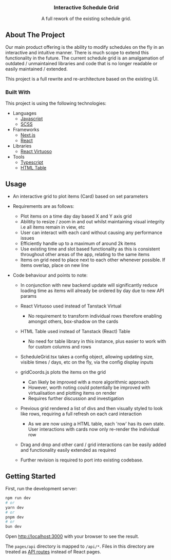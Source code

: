 
<br />
<div align="center" >
  

  <h3 align="center">Interactive Schedule Grid</h3>

  <p align="center">
    A full rework of the existing schedule grid.
    <br />
   
  </p>
</div>






<!-- ABOUT THE PROJECT -->
## About The Project


Our main product offering is the ability to modify schedules on the fly in an interactive and intuitive manner.  There is much scope to extend this functionality in the future.
The current schedule grid is an amalgamation of outdated / unmaintained libraries and code that is no longer readable or easily maintained / extended.

This project is a full rewrite and re-architecture based on the existing UI.









### Built With

This project is using the following technologies:


- Languages
  - <a href="https://developer.mozilla.org/en-US/docs/Web/JavaScript">Javascript</a>
  - <a href="https://sass-lang.com/">SCSS</a>
- Frameworks
  - <a href="https://nextjs.org/">Next.js</a>
  - <a href="https://react.dev/">React</a>
- Libraries
  - <a href="https://virtuoso.dev/">React Virtuoso</a>
- Tools
  - <a href="https://www.typescriptlang.org/">Typescript</a>
  - <a href="https://developer.mozilla.org/en-US/docs/Web/HTML/Element/table">HTML Table</a>
  


  
<!-- USAGE EXAMPLES -->
## Usage

- An interactive grid to plot items (Card) based on set parameters


- Requirements are as follows:
  - Plot items on a time day day based X and Y axis grid
  - Ablitity to resize / zoom in and out whilst maintaining visual integrity i.e all items remain in view, etc
  - User can interact with each card without causing any performance issues
  - Efficiently handle up to a maximum of around 2k items
  - Use existing time and slot based functionality as this is consistent throughout other areas of the app, relating to the same items
  - Items on grid need to place next to each other whenever possible.  If items overlap, place on new line

- Code behaviour and points to note:
  - In conjunction with new backend update will significantly reduce loading time as items will already be ordered by day due to new API params
  - React Virtuoso used instead of Tanstack Virtual
    - No requirement to transform individual rows therefore enabling amongst others, box-shadow on the cards
  - HTML Table used instead of Tanstack (React) Table
    - No need for table library in this instance, plus easier to work with for custom columns and rows
  - ScheduleGrid.tsx takes a config object, allowing updating size, visible times / days, etc on the fly, via the config display inputs
  - gridCoords.js plots the items on the grid
    - Can likely be improved with a more algorithmic approach
    - However, worth noting could potentially be improved with virtualisation and plotting items on render
    - Requires further discussion and investigation
  - Previous grid rendered a list of divs and then visually styled to look like rows, requiring a full refresh on each card interaction
    - As we are now using a HTML table, each 'row' has its own state.  User interactions with cards now only re-render the individual row
  - Drag and drop and other card / grid interactions can be easily added and functionality easily extended as required
   
  - Further revision is required to port into existing codebase.




<!-- GETTING STARTED -->

## Getting Started

First, run the development server:

```bash
npm run dev
# or
yarn dev
# or
pnpm dev
# or
bun dev
```

Open [http://localhost:3000](http://localhost:3000) with your browser to see the result.



The `pages/api` directory is mapped to `/api/*`. Files in this directory are treated as [API routes](https://nextjs.org/docs/api-routes/introduction) instead of React pages.





 
